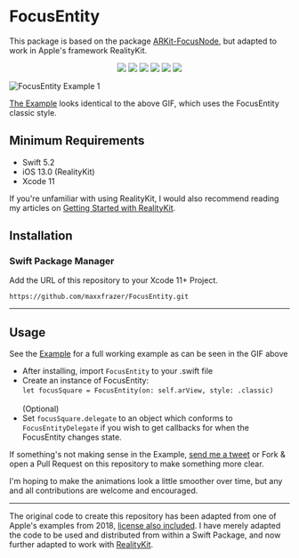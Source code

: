 # FocusEntity

This package is based on the package [ARKit-FocusNode](https://github.com/maxxfrazer/ARKit-FocusNode), but adapted to work in Apple's framework RealityKit.


<p align="center">
  <img src="https://img.shields.io/badge/platform-iOS-lightgrey"/>
  <img src="https://img.shields.io/github/v/release/maxxfrazer/FocusEntity?color=orange&label=SwiftPM&logo=swift"/>
  <img src="https://img.shields.io/badge/Swift-5.2-orange?logo=swift"/>
  <img src="https://github.com/maxxfrazer/FocusEntity/workflows/swiftlint/badge.svg"/>
  <img src="https://github.com/maxxfrazer/FocusEntity/workflows/build/badge.svg"/>
  <img src="https://img.shields.io/github/license/maxxfrazer/FocusEntity"/>
</p>

![FocusEntity Example 1](media/FocusEntity-Example1.gif)

[The Example](./Example-RealityKit) looks identical to the above GIF, which uses the FocusEntity classic style.


## Minimum Requirements
  - Swift 5.2
  - iOS 13.0 (RealityKit)
  - Xcode 11

If you're unfamiliar with using RealityKit, I would also recommend reading my articles on [Getting Started with RealityKit](https://medium.com/@maxxfrazer/getting-started-with-realitykit-3b401d6f6f).

## Installation

### Swift Package Manager

Add the URL of this repository to your Xcode 11+ Project.

`https://github.com/maxxfrazer/FocusEntity.git`

---
## Usage

See the [Example](./FocusEntity-Example) for a full working example as can be seen in the GIF above

- After installing, import `FocusEntity` to your .swift file
- Create an instance of FocusEntity:
<br>```let focusSquare = FocusEntity(on: self.arView, style: .classic)```
<br><br>(Optional)<br>
- Set `focusSquare.delegate` to an object which conforms to `FocusEntityDelegate` if you wish to get callbacks for when the FocusEntity changes state.


If something's not making sense in the Example, [send me a tweet](https://twitter.com/maxxfrazer) or Fork & open a Pull Request on this repository to make something more clear.

I'm hoping to make the animations look a little smoother over time, but any and all contributions are welcome and encouraged.

---

The original code to create this repository has been adapted from one of Apple's examples from 2018, [license also included](LICENSE.origin). I have merely adapted the code to be used and distributed from within a Swift Package, and now further adapted to work with [RealityKit](https://developer.apple.com/documentation/realitykit).
